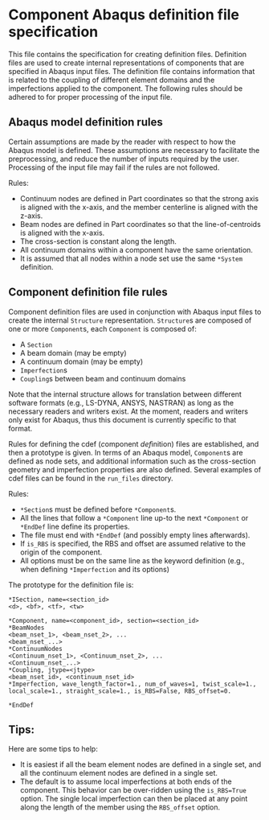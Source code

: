 # Component Abaqus definition file specification

This file contains the specification for creating definition files.
Definition files are used to create internal representations of components that are specified in Abaqus input files.
The definition file contains information that is related to the coupling of different element domains and the imperfections applied to the component.
The following rules should be adhered to for proper processing of the input file.

## Abaqus model definition rules

Certain assumptions are made by the reader with respect to how the Abaqus model is defined.
These assumptions are necessary to facilitate the preprocessing, and reduce the number of inputs required by the user.
Processing of the input file may fail if the rules are not followed.

Rules:
- Continuum nodes are defined in Part coordinates so that the strong axis is aligned with the x-axis, and the member centerline is aligned with the z-axis.
- Beam nodes are defined in Part coordinates so that the line-of-centroids is aligned with the x-axis.
- The cross-section is constant along the length.
- All continuum domains within a component have the same orientation.
- It is assumed that all nodes within a node set use the same `*System` definition.


## Component definition file rules

Component definition files are used in conjunction with Abaqus input files to create the internal `Structure` representation.
`Structure`s are composed of one or more `Component`s, each `Component` is composed of:
- A `Section`
- A beam domain (may be empty)
- A continuum domain (may be empty)
- `Imperfection`s
- `Coupling`s between beam and continuum domains

Note that the internal structure allows for translation between different software formats (e.g., LS-DYNA, ANSYS, NASTRAN) as long as the necessary readers and writers exist.
At the moment, readers and writers only exist for Abaqus, thus this document is currently specific to that format.

Rules for defining the cdef (*c*omponent *def*inition) files are established, and then a prototype is given.
In terms of an Abaqus model, `Component`s are defined as node sets, and additional information such as the cross-section geometry and imperfection properties are also defined.
Several examples of cdef files can be found in the `run_files` directory.

Rules:
- `*Section`s must be defined before `*Component`s.
- All the lines that follow a `*Component` line up-to the next `*Component` or `*EndDef` line define its properties.
- The file must end with `*EndDef` (and possibly empty lines afterwards).
- If `is_RBS` is specified, the RBS and offset are assumed relative to the origin of the component.
- All options must be on the same line as the keyword definition (e.g., when defining `*Imperfection` and its options)

The prototype for the definition file is:
```
*ISection, name=<section_id>
<d>, <bf>, <tf>, <tw>

*Component, name=<component_id>, section=<section_id>
*BeamNodes
<beam_nset_1>, <beam_nset_2>, ...
<beam_nset_...>
*ContinuumNodes
<Continuum_nset_1>, <Continuum_nset_2>, ...
<Continuum_nset_...>
*Coupling, jtype=<jtype>
<beam_nset_id>, <continuum_nset_id>
*Imperfection, wave_length_factor=1., num_of_waves=1, twist_scale=1., local_scale=1., straight_scale=1., is_RBS=False, RBS_offset=0.

*EndDef
```


## Tips:
Here are some tips to help:
- It is easiest if all the beam element nodes are defined in a single set, and all the continuum element nodes are defined in a single set.
- The default is to assume local imperfections at both ends of the component.
This behavior can be over-ridden using the `is_RBS=True` option.
The single local imperfection can then be placed at any point along the length of the member using the `RBS_offset` option.


